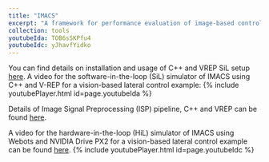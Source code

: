 ```yaml
---
title: "IMACS"
excerpt: "A framework for performance evaluation of image-based control systems<br/><img src='/images/IMACS.JPG' width="600">"
collection: tools
youtubeIda: TOB6sSKPfu4
youtubeIdc: yJhavfYidko
---
```

You can find details on installation and usage of C++ and VREP SiL setup [here](https://github.com/sajid-mohamed/cppVrepLKAS).
A video for the software-in-the-loop (SiL) simulator of IMACS using C++ and V-REP for a vision-based lateral control example:
{% include youtubePlayer.html id=page.youtubeIda %}

Details of Image Signal Preprocessing (ISP) pipeline, C++ and VREP can be found [here](https://github.com/sayandipde/approx_ibc).

A video for the hardware-in-the-loop (HiL) simulator of IMACS using Webots and NVIDIA Drive PX2 for a vision-based lateral control example can be found [here](https://youtu.be/yJhavfYidko).
{% include youtubePlayer.html id=page.youtubeIdc %}
 
